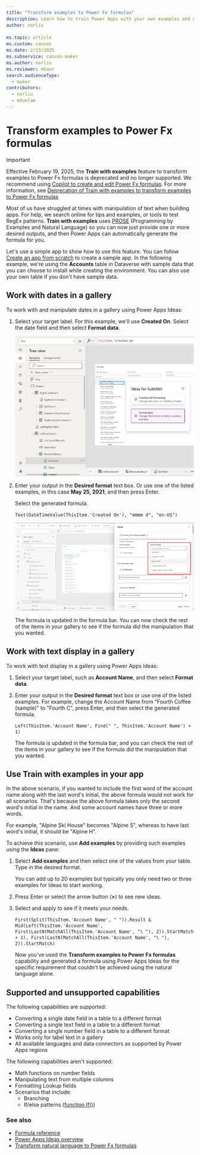 ```yaml
---
title: "Transform examples to Power Fx formulas"
description: Learn how to train Power Apps with your own examples and generate formulas using Power Apps Ideas.
author: norliu

ms.topic: article
ms.custom: canvas
ms.date: 2/13/2025
ms.subservice: canvas-maker
ms.author: norliu
ms.reviewer: mkaur
search.audienceType: 
  - maker
contributors:
  - norliu
  - mduelae
---
```


# Transform examples to Power Fx formulas 

> [!IMPORTANT]
> Effective February 19, 2025, the **Train with examples** feature to transform examples to Power Fx formulas is deprecated and no longer supported. We recommend using [Copilot to create and edit Power Fx formulas](/power-apps/maker/canvas-apps/ai-formulas-formulabar). For more information, see [Deprecation of Train with examples to transform examples to Power Fx formulas](power-platform/important-changes-coming#deprecation-of-train-with-examples-to-transform-examples-to-power-fx-formulas)

Most of us have struggled at times with manipulation of text when building apps. For help, we search online for tips and examples, or tools to test RegEx patterns. **Train with examples** uses [PROSE](https://www.microsoft.com/research/group/prose/) (Programming by Examples and Natural Language) so you can now just provide one or more desired outputs, and then Power Apps can automatically generate the formula for you.

Let's use a simple app to show how to use this feature. You can follow [Create an app from scratch](data-platform-create-app-scratch.md) to create a sample app. In the following example, we're using the **Accounts** table in Dataverse with sample data that you can choose to install while creating the environment. You can also use your own table if you don't have sample data.

## Work with dates in a gallery

To work with and manipulate dates in a gallery using Power Apps Ideas:

1. Select your target label. For this example, we'll use **Created On**. Select the date field and then select **Format data**.

    ![Power Apps Ideas demo.](media/power-apps-ideas/prose-entrypoint-c7.png "Power Apps Ideas demo.")

1. Enter your output in the **Desired format** text box. Or use one of the listed examples, in this case **May 25, 2021**, and then press Enter. 
 
   Select the generated formula.  

    ```power-fx
    Text(DateTimeValue(ThisItem.'Created On'), "mmmm d", "en-US")
    ```
    
    ![Select a desired format.](media/power-apps-ideas/prose-entrypoint-c7-1.png "Select a desired format.")
    
    The formula is updated in the formula bar. You can now check the rest of the items in your gallery to see if the formula did the manipulation that you wanted.

## Work with text display in a gallery

To work with text display in a gallery using Power Apps Ideas:

1. Select your target label, such as **Account Name**, and then select **Format data**.

1. Enter your output in the **Desired format** text box or use one of the listed examples. For example, change the Account Name from "Fourth Coffee (sample)" to "Fourth C", press Enter, and then select the generated formula.

    ```power-fx
    Left(ThisItem.'Account Name', Find(" ", ThisItem.'Account Name') + 1) 
    ```

    The formula is updated in the formula bar, and you can check the rest of the items in your gallery to see if the formula did the manipulation that you wanted.

## Use Train with examples in your app

In the above scenario, if you wanted to include the first word of the account name along with the last word's initial, the above formula would not work for all scenarios. That's because the above formula takes only the second word's initial in the name. And some account names have three or more words.

For example, "Alpine Ski House" becomes "Alpine S", whereas to have last word's initial, it should be "Alpine H".

To achieve this scenario, use **Add examples** by providing such examples using the **Ideas** pane:

1. Select **Add examples** and then select one of the values from your table. Type in the desired format. 
   
   You can add up to 20 examples but typically you only need two or three examples for Ideas to start working.

1. Press Enter or select the arrow button (**>**) to see new ideas.

1. Select and apply to see if it meets your needs.

    ```power-fx
    First(Split(ThisItem.'Account Name', " ")).Result & Mid(Left(ThisItem.'Account Name', First(LastN(MatchAll(ThisItem.'Account Name', "\ "), 2)).StartMatch + 1), First(LastN(MatchAll(ThisItem.'Account Name', "\ "), 2)).StartMatch) 
    ```

    Now you've used the **Transform examples to Power Fx formulas** capability and generated a formula using Power Apps Ideas for the specific requirement that couldn't be achieved using the natural language alone.

## Supported and unsupported capabilities

The following capabilities are supported:

- Converting a single date field in a table to a different format
- Converting a single text field in a table to a different format
- Converting a single number field in a table to a different format
- Works only for label text in a gallery
- All available languages and data connectors as supported by Power Apps regions

The following capabilities aren't supported:

- Math functions on number fields
- Manipulating text from multiple columns
- Formatting Lookup fields
- Scenarios that include:
    - Branching
    - If/else patterns ([function If()](functions/function-if.md))

### See also

- [Formula reference](formula-reference.md)
- [Power Apps Ideas overview](power-apps-ideas.md)
- [Transform natural language to Power Fx formulas](power-apps-ideas-transform.md)
